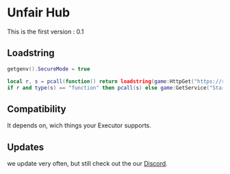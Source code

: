

# Unfair Hub
This is the first version : 0.1



## Loadstring
```lua
getgenv().SecureMode = true

local r, s = pcall(function() return loadstring(game:HttpGet("https://raw.githubusercontent.com/UnfairLTD/Xploits/refs/heads/main/UnfairHub.lua")) end)
if r and type(s) == "function" then pcall(s) else game:GetService("StarterGui"):SetCore("SendNotification", {Title="Unfair Hub", Text="Please re-execute the script.", Duration=5}) end
```


## Compatibility

It depends on, wich things your Executor supports.

## Updates
we update very often, but still check out the our [Discord](https://discord.com/invite/7m6n24djSh).

